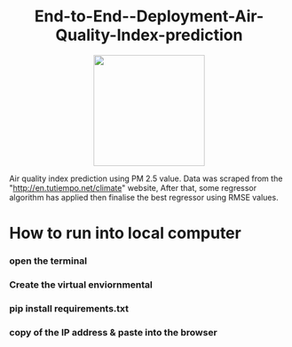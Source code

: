 <h1 align="center"> End-to-End--Deployment-Air-Quality-Index-prediction</h1>

<p align="center">
  <img width="200" src=![Air-Quality-Index-](https://user-images.githubusercontent.com/74568334/120612282-55761b80-c455-11eb-8b68-2afa01a0017e.jpg)>
</p>

 
 
Air quality index prediction using PM 2.5 value. Data was scraped from the "http://en.tutiempo.net/climate" website, After that, some regressor algorithm has applied then finalise the best regressor using RMSE values.
 # How to run into local computer
 ### open the terminal
 ### Create the virtual enviornmental
 ### pip install requirements.txt
 ### copy of the IP address & paste into the browser
 
